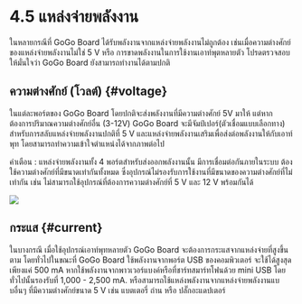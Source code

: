 # 4.5 แหล่งจ่ายพลังงาน

ในหลายกรณีที่ GoGo Board ได้รับพลังงานจากแหล่งจ่ายพลังงานไม่ถูกต้อง เช่นเมื่อความต่างศักย์ของแหล่งจ่ายพลังงานไม่ใช่ 5 V หรือ การขาดพลังงานในการใช้งานเอาท์พุตหลายตัว โปรดตรวจสอบให้มั่นใจว่า GoGo Board ยังสามารถทำงานได้ตามปกติ

## ความต่างศักย์ \(โวลต์\) {#voltage}

ในแต่ละพอร์ตของ GoGo Board โดยปกติจะส่งพลังงานที่มีความต่างศักย์ 5V มาให้ แต่หากต้องการปริมาณความต่างศักย์อื่น \(3-12V\) GoGo Board จะมีจัมป์เปอร์\(ตัวเชื่อมแบบเลือกทาง\) สำหรับการสลับแหล่งจ่ายพลังงานปกติที่ 5 V และแหล่งจ่ายพลังงานเสริมเพื่อส่งต่อพลังงานให้กับเอาท์พุท โดยสามารถทำความเข้าใจตำแหน่งได้จากภาพต่อไป

คำเตือน : แหล่งจ่ายพลังงานทั้ง 4 พอร์ตสำหรับส่งออกพลังงานนั้น มีการเชื่อมต่อกันภายในระบบ ต้องใช้ความต่างศักย์ที่มีขนาดเท่ากันทั้งหมด ซึ่งอุปกรณ์ไม่รองรับการใช้งานที่มีขนาดของความต่างศักย์ที่ไม่เท่ากัน เช่น ไม่สามารถใช้อุปกรณ์ที่ต้องการความต่างศักย์ที่ 5 V และ 12 V พร้อมกันได้

![](https://lh5.googleusercontent.com/SHbmNlPESDTTMyw2BZG4frA7Eh9qpqbyXuhzq_1CP_L8NVT9PjDEyYFsOXyizw669OvV_kHvLw_f5RuAkTz0hnrsOjQC2W5tsahYJnt9O1KZvRLIiFl2DHnxdtpKMNUbd-LZp2LT)

## กระแส {#current}

ในบางกรณี เมื่อใช้อุปกรณ์เอาท์พุทหลายตัว GoGo Board จะต้องการกระแสจากแหล่งจ่ายที่สูงขึ้นตาม โดยทั่วไปในขณะที่ GoGo Board ใช้พลังงานจากพอร์ต USB ของคอมพิวเตอร์ จะใช้ได้สูงสุดเพียงแค่ 500 mA หากใช้พลังงานจากพาวเวอร์แบงค์หรือที่ชาร์ทสมาร์ทโฟนด้วย mini USB โดยทั่วไปนั้นรองรับที่ 1,000 - 2,500 mA. หรือสามารถใช้แหล่งพลังงานจากแหล่งจ่ายพลังงานแบบอื่นๆ ที่มีความต่างศักย์ขนาด 5 V เช่น แบตเตอรี่ ถ่าน หรือ ปลั๊กอะแดปเตอร์

